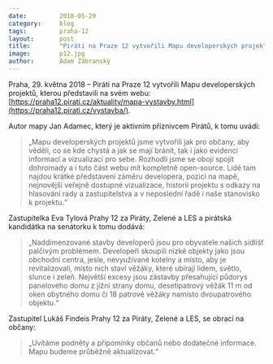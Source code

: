 ```yaml
---
date:         2018-05-29
category:     blog
tags:         praha-12
layout:       post
title:        "Piráti na Praze 12 vytvořili Mapu developerských projektů" 
image:        p12.jpg
author:       Adam Zábranský
---
```


Praha, 29. května 2018 – Piráti na Praze 12 vytvořili Mapu developerských projektů, kterou představili na svém webu: [https://praha12.pirati.cz/aktuality/mapa-vystavby.html](https://praha12.pirati.cz/vystavba/).

Autor mapy Jan Adamec, který je aktivním příznivcem Pirátů, k tomu uvádí: 

> „Mapu developerských projektů jsme vytvořili jak pro občany, aby věděli, co se kde chystá a jak se mají bránit, tak i jako evidenci informací a vizualizací pro sebe. Rozhodli jsme se obojí spojit dohromady a i tuto část webu mít kompletně open-source. Lidé tam najdou krátké představení záměru developera, pozici na mapě, nejnovější veřejně dostupné vizualizace, historii projektu s odkazy na hlasování rady a zastupitelstva a v neposlední řadě i naše stanovisko k projektu.“ 

Zastupitelka Eva Tylová Prahy 12 za Piráty, Zelené a LES a pirátská kandidátka na senátorku k tomu dodává: 

> „Naddimenzované stavby developerů jsou pro obyvatele našich sídlišť palčivým problémem. Developeři skoupili nízké objekty jako jsou obchodní centra, jesle, nevyužívané kotelny a místo, aby je revitalizovali, místo nich staví věžáky, které ubírají lidem, světlo, slunce i zeleň. Největší excesy jsou zástavby přesahující půdorys panelového domu z jižní strany domu, desetipatrový věžák 11 m od oken obytného domu či 18 patrové věžáky namísto dvoupatrového objektu.“ 

Zastupitel Lukáš Findeis Prahy 12 za Piráty, Zelené a LES, se obrací na občany: 

> „Uvítáme podněty a připomínky občanů nebo dodatečné informace. Mapu budeme průběžně aktualizovat.“
